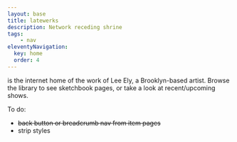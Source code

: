 ```yaml
---
layout: base
title: latewerks
description: Network receding shrine
tags: 
    - nav
eleventyNavigation:
  key: home
  order: 4
---
```


is the internet home of the work of Lee Ely, a Brooklyn-based artist. Browse the library to see sketchbook pages, or take a look at recent/upcoming shows.

To do:
- ~~back button or breadcrumb nav from item pages~~
- strip styles
